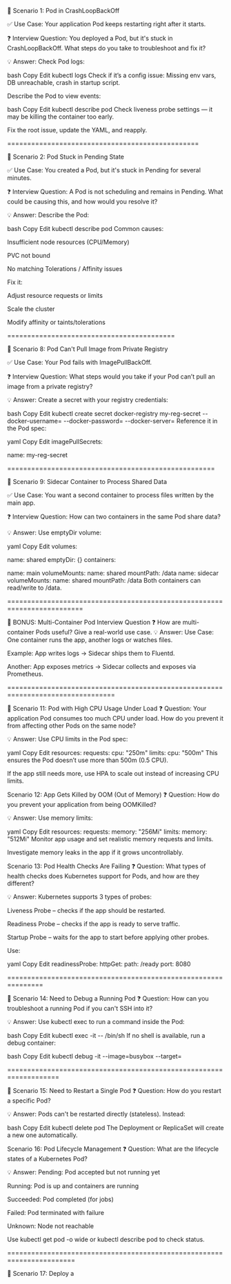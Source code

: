 🔹 Scenario 1: Pod in CrashLoopBackOff

✅ Use Case: Your application Pod keeps restarting right after it starts.

❓ Interview Question: You deployed a Pod, but it's stuck in CrashLoopBackOff. What steps do you take to troubleshoot and fix it?

💡 Answer: Check Pod logs:

bash Copy Edit kubectl logs Check if it’s a config issue: Missing env vars, DB unreachable, crash in startup script.

Describe the Pod to view events:

bash Copy Edit kubectl describe pod Check liveness probe settings — it may be killing the container too early.

Fix the root issue, update the YAML, and reapply.

================================================

🔹 Scenario 2: Pod Stuck in Pending State

✅ Use Case: You created a Pod, but it's stuck in Pending for several minutes.

❓ Interview Question: A Pod is not scheduling and remains in Pending. What could be causing this, and how would you resolve it?

💡 Answer: Describe the Pod:

bash Copy Edit kubectl describe pod Common causes:

Insufficient node resources (CPU/Memory)

PVC not bound

No matching Tolerations / Affinity issues

Fix it:

Adjust resource requests or limits

Scale the cluster

Modify affinity or taints/tolerations

==========================================

🔹 Scenario 8: Pod Can't Pull Image from Private Registry

✅ Use Case: Your Pod fails with ImagePullBackOff.

❓ Interview Question: What steps would you take if your Pod can’t pull an image from a private registry?

💡 Answer: Create a secret with your registry credentials:

bash Copy Edit kubectl create secret docker-registry my-reg-secret
--docker-username= --docker-password= --docker-server= Reference it in the Pod spec:

yaml Copy Edit imagePullSecrets:

name: my-reg-secret

====================================================

🔹 Scenario 9: Sidecar Container to Process Shared Data

✅ Use Case: You want a second container to process files written by the main app.

❓ Interview Question: How can two containers in the same Pod share data?

💡 Answer: Use emptyDir volume:

yaml Copy Edit volumes:

name: shared emptyDir: {}
containers:

name: main volumeMounts:
name: shared mountPath: /data
name: sidecar volumeMounts:
name: shared mountPath: /data Both containers can read/write to /data.

=========================================================================

🔹 BONUS: Multi-Container Pod Interview Question ❓ How are multi-container Pods useful? Give a real-world use case. 💡 Answer: Use Case: One container runs the app, another logs or watches files.

Example: App writes logs → Sidecar ships them to Fluentd.

Another: App exposes metrics → Sidecar collects and exposes via Prometheus.

=================================================================================

🔹 Scenario 11: Pod with High CPU Usage Under Load ❓ Question: Your application Pod consumes too much CPU under load. How do you prevent it from affecting other Pods on the same node?

💡 Answer: Use CPU limits in the Pod spec:

yaml Copy Edit resources: requests: cpu: "250m" limits: cpu: "500m" This ensures the Pod doesn’t use more than 500m (0.5 CPU).

If the app still needs more, use HPA to scale out instead of increasing CPU limits.

Scenario 12: App Gets Killed by OOM (Out of Memory) ❓ Question: How do you prevent your application from being OOMKilled?

💡 Answer: Use memory limits:

yaml Copy Edit resources: requests: memory: "256Mi" limits: memory: "512Mi" Monitor app usage and set realistic memory requests and limits.

Investigate memory leaks in the app if it grows uncontrollably.

Scenario 13: Pod Health Checks Are Failing ❓ Question: What types of health checks does Kubernetes support for Pods, and how are they different?

💡 Answer: Kubernetes supports 3 types of probes:

Liveness Probe – checks if the app should be restarted.

Readiness Probe – checks if the app is ready to serve traffic.

Startup Probe – waits for the app to start before applying other probes.

Use:

yaml Copy Edit readinessProbe: httpGet: path: /ready port: 8080

===============================================================

🔹 Scenario 14: Need to Debug a Running Pod
❓ Question: How can you troubleshoot a running Pod if you can't SSH into it?

💡 Answer: Use kubectl exec to run a command inside the Pod:

bash Copy Edit kubectl exec -it -- /bin/sh If no shell is available, run a debug container:

bash Copy Edit kubectl debug -it --image=busybox --target=


===================================================================

🔹 Scenario 15: Need to Restart a Single Pod ❓ Question: How do you restart a specific Pod?

💡 Answer: Pods can't be restarted directly (stateless). Instead:

bash Copy Edit kubectl delete pod The Deployment or ReplicaSet will create a new one automatically.

Scenario 16: Pod Lifecycle Management ❓ Question: What are the lifecycle states of a Kubernetes Pod?

💡 Answer: Pending: Pod accepted but not running yet

Running: Pod is up and containers are running

Succeeded: Pod completed (for jobs)

Failed: Pod terminated with failure

Unknown: Node not reachable

Use kubectl get pod -o wide or kubectl describe pod to check status.

=======================================================================

🔹 Scenario 17: Deploy a
